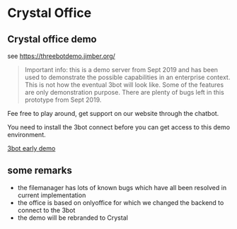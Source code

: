 # Crystal Office


## Crystal office demo

see https://threebotdemo.jimber.org/


> Important info: this is a demo server from Sept 2019 and has been used to demonstrate the possible capabilities in an enterprise context.
> This is not how the eventual 3bot will look like.
> Some of the features are only demonstration purpose.
> There are plenty of bugs left in this prototype from Sept 2019.

Fee free to play around, get support on our website through the chatbot.

You need to install the 3bot connect before you can get access to this demo environment.

[3bot early demo](3bot/images_3botdemo.html ':include :type=iframe width=100% height=550px frameBorder="0" scrolling="no" align="center"')

## some remarks

- the filemanager has lots of known bugs which have all been resolved in current implementation
- the office is based on onlyoffice for which we changed the backend to connect to the 3bot
- the demo will be rebranded to Crystal